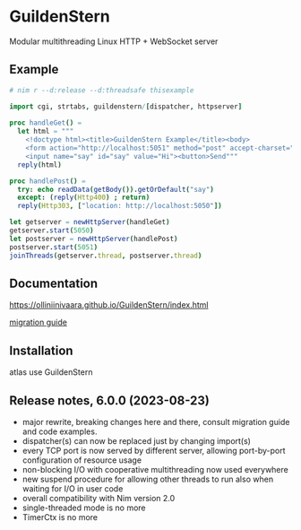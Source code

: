 # GuildenStern
Modular multithreading Linux HTTP + WebSocket server

## Example

```nim
# nim r --d:release --d:threadsafe thisexample

import cgi, strtabs, guildenstern/[dispatcher, httpserver]
     
proc handleGet() =
  let html = """
    <!doctype html><title>GuildenStern Example</title><body>
    <form action="http://localhost:5051" method="post" accept-charset="utf-8">
    <input name="say" id="say" value="Hi"><button>Send"""
  reply(html)

proc handlePost() =
  try: echo readData(getBody()).getOrDefault("say")
  except: (reply(Http400) ; return)
  reply(Http303, ["location: http://localhost:5050"])

let getserver = newHttpServer(handleGet)
getserver.start(5050)
let postserver = newHttpServer(handlePost)
postserver.start(5051)
joinThreads(getserver.thread, postserver.thread)
```

## Documentation

https://olliniinivaara.github.io/GuildenStern/index.html

[migration guide](https://github.com/olliNiinivaara/GuildenStern/blob/master/docs/migration.md)

## Installation

atlas use GuildenStern


## Release notes, 6.0.0 (2023-08-23)

- major rewrite, breaking changes here and there, consult migration guide and code examples.
- dispatcher(s) can now be replaced just by changing import(s)
- every TCP port is now served by different server, allowing port-by-port configuration of resource usage
- non-blocking I/O with cooperative multithreading now used everywhere
- new suspend procedure for allowing other threads to run also when waiting for I/O in user code
- overall compatibility with Nim version 2.0
- single-threaded mode is no more
- TimerCtx is no more
